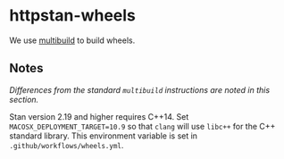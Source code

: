 httpstan-wheels
===============

We use [multibuild](https://github.com/matthew-brett/multibuild) to build wheels.

## Notes

*Differences from the standard ``multibuild`` instructions are noted in this section.*

Stan version 2.19 and higher requires C++14. Set ``MACOSX_DEPLOYMENT_TARGET=10.9``
so that ``clang`` will use ``libc++`` for the C++ standard library. This environment
variable is set in `.github/workflows/wheels.yml`.
